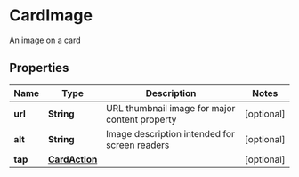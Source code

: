 

# CardImage

An image on a card

## Properties

| Name | Type | Description | Notes |
|------------ | ------------- | ------------- | -------------|
|**url** | **String** | URL thumbnail image for major content property |  [optional] |
|**alt** | **String** | Image description intended for screen readers |  [optional] |
|**tap** | [**CardAction**](CardAction.md) |  |  [optional] |



